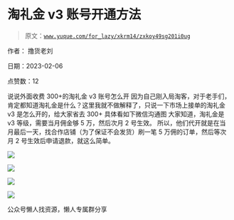 # 淘礼金 v3 账号开通方法

> 原文：[`www.yuque.com/for_lazy/xkrm14/zxkoy49sg201i0ug`](https://www.yuque.com/for_lazy/xkrm14/zxkoy49sg201i0ug)



作者： 撸货老刘



日期：2023-02-06



点赞数：12



说说外面收费 300+的淘礼金 v3 账号怎么开 因为自己刚入局淘客，对于老手们，肯定都知道淘礼金是什么？这里我就不做解释了，只说一下市场上接单的淘礼金 v3 是怎么开的，给大家省去 300+ 具体看如下微信沟通图 大家知道，淘礼金是 v3 等级，需要当月佣金够 5 万，然后次月 2 号生效。 所以，他们代开就是在当月最后一天，找合作店铺（为了保证不会发货）刷一笔 5 万佣的订单，然后等次月 2 号生效后申请退款，就这么简单。



![](img/0216651104a9f8533a15018cf7b55f0e.png)



![](img/260ec3a306e0d2c686e247cbfcc591fc.png)



![](img/c00b0085d2bf664b6933894f54060b80.png)



![](img/01defaccff82512f6abc063ba6e5b05a.png)



公众号懒人找资源，懒人专属群分享

